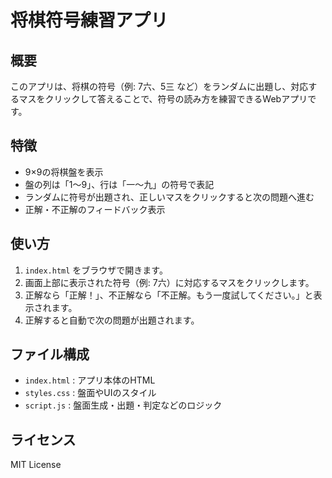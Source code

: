 # 将棋符号練習アプリ

## 概要

このアプリは、将棋の符号（例: 7六、5三 など）をランダムに出題し、対応するマスをクリックして答えることで、符号の読み方を練習できるWebアプリです。

## 特徴

- 9×9の将棋盤を表示
- 盤の列は「1〜9」、行は「一〜九」の符号で表記
- ランダムに符号が出題され、正しいマスをクリックすると次の問題へ進む
- 正解・不正解のフィードバック表示

<!-- ## 画面イメージ

![アプリ画面例](docs/sample1.png)
![アプリ盤面例](docs/sample2.png) -->

## 使い方

1. `index.html` をブラウザで開きます。
2. 画面上部に表示された符号（例: 7六）に対応するマスをクリックします。
3. 正解なら「正解！」、不正解なら「不正解。もう一度試してください。」と表示されます。
4. 正解すると自動で次の問題が出題されます。

## ファイル構成

- `index.html` : アプリ本体のHTML
- `styles.css` : 盤面やUIのスタイル
- `script.js` : 盤面生成・出題・判定などのロジック

## ライセンス

MIT License
